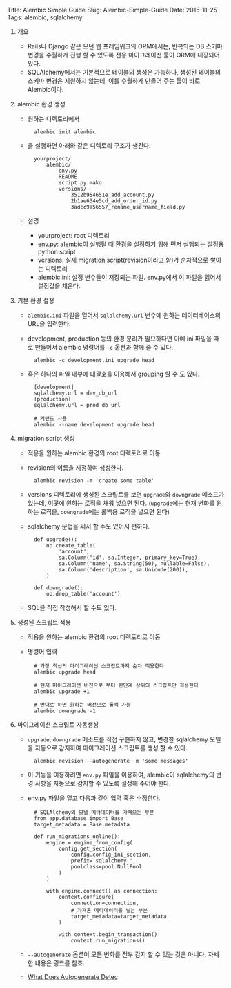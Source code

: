 Title: Alembic Simple Guide
Slug: Alembic-Simple-Guide
Date: 2015-11-25
Tags: alembic, sqlalchemy

1. 개요
    - Rails나 Django 같은 모던 웹 프레임워크의 ORM에서는, 반복되는 DB 스키마 변경을 수월하게 진행 할 수 있도록 전용 마이그레이션 툴이 ORM에 내장되어 있다.
    - SQLAlchemy에서는 기본적으로 테이블의 생성은 가능하나, 생성된 테이블의 스키마 변경은 지원하지 않는데, 이를 수월하게 만들어 주는 툴이 바로 Alembic이다.

2. alembic 환경 생성
    - 원하는 디렉토리에서

            alembic init alembic

    - 을 실행하면 아래와 같은 디렉토리 구조가 생긴다.

            yourproject/
                alembic/
                    env.py
                    README
                    script.py.mako
                    versions/
                        3512b954651e_add_account.py
                        2b1ae634e5cd_add_order_id.py
                        3adcc9a56557_rename_username_field.py

    - 설명
        - yourproject: root 디렉토리
        - env.py: alembic이 실행될 때 환경을 설정하기 위해 먼저 실행되는 설정용 python script
        - versions: 실제 migration script(revision이라고 함)가 순차적으로 쌓이는 디렉토리
        - alembic.ini: 설정 변수들이 저장되는 파일. env.py에서 이 파일을 읽어서 설정값을 채운다.

3. 기본 환경 설정
    - `alembic.ini` 파일을 열어서 `sqlalchemy.url` 변수에 원하는 데이터베이스의 URL을 입력한다.
    - development, production 등의 환경 분리가 필요하다면 아예 ini 파일을 따로 만들어서 alembic 명령어를 `-c` 옵션과 함께 줄 수 있다.

            alembic -c development.ini upgrade head

    - 혹은 하나의 파일 내부에 대괄호를 이용해서 grouping 할 수 도 있다.

            [development]
            sqlalchemy.url = dev_db_url
            [production]
            sqlalchemy.url = prod_db_url

            # 커맨드 사용
            alembic --name development upgrade head

4. migration script 생성
    - 적용을 원하는 alembic 환경의 root 디렉토리로 이동
    - revision의 이름을 지정하여 생성한다.

            alembic revision -m 'create some table'

    - versions 디렉토리에 생성된 스크립트를 보면 `upgrade`와 `downgrade` 메소드가 있는데, 이곳에 원하는 로직을 채워 넣으면 된다. (`upgrade`에는 현재 변화를 원하는 로직을, `downgrade`에는 롤백용 로직을 넣으면 된다)
    - sqlalchemy 문법을 써서 할 수도 있어서 편하다.

            def upgrade():
                op.create_table(
                    'account',
                    sa.Column('id', sa.Integer, primary_key=True),
                    sa.Column('name', sa.String(50), nullable=False),
                    sa.Column('description', sa.Unicode(200)),
                )

            def downgrade():
                op.drop_table('account')

    - SQL을 직접 작성해서 할 수도 있다.

5. 생성된 스크립트 적용
    - 적용을 원하는 alembic 환경의 root 디렉토리로 이동
    - 명령어 입력

            # 가장 최신의 마이그레이션 스크립트까지 순차 적용한다
            alembic upgrade head

            # 현재 마이그레이션 버전으로 부터 한단계 상위의 스크립트만 적용한다
            alembic upgrade +1

            # 반대로 하면 원하는 버전으로 롤백 가능
            alembic downgrade -1

6. 마이그레이션 스크립트 자동생성
    - `upgrade`, `downgrade` 메소드를 직접 구현하지 않고, 변경한 sqlalchemy 모델을 자동으로 감지하여 마이그레이션 스크립트를 생성 할 수 있다.

            alembic revision --autogenerate -m 'some messages'

    - 이 기능을 이용하려면 `env.py` 파일을 이용하여, alembic이 sqlalchemy의 변경 사항을 자동으로 감지할 수 있도록 설정해 주어야 한다.
    - env.py 파일을 열고 다음과 같이 입력 혹은 수정한다.

            # SQLAlchemy의 모델 메타데이터를 가져오는 부분
            from app.database import Base
            target_metadata = Base.metadata

            def run_migrations_online():
                engine = engine_from_config(
                    config.get_section(
                        config.config_ini_section,
                        prefix='sqlalchemy.',
                        poolclass=pool.NullPool
                    )
                )

                with engine.connect() as connection:
                    context.configure(
                        connection=connection,
                        # 가져온 메타데이터를 넣는 부분
                        target_metadata=target_metadata
                    )

                    with context.begin_transaction():
                        context.run_migrations()

    - `--autogenerate` 옵션이 모든 변화를 전부 감지 할 수 있는 것은 아니다. 자세한 내용은 링크를 참조.
    - [What Does Autogenerate Detec](http://alembic.readthedocs.org/en/latest/autogenerate.html#what-does-autogenerate-detect-and-what-does-it-not-detect)
